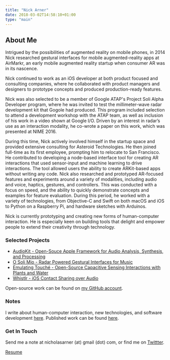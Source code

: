 ```yaml
---
title: "Nick Arner"
date: 2018-03-02T14:58:10+01:00
type: "main"
---
```

## About Me

Intrigued by the possibilities of augmented reality on mobile phones, in 2014 Nick researched gestural interfaces for mobile augmented-reality apps at AirMarkr, an early mobile augmented reality startup when consumer AR was in its nascence.

Nick continued to work as an iOS developer at both product focused and consulting companies, where he collaborated with product
managers and designers to prototype concepts and produced production-ready features.

Nick was also selected to be a member of Google ATAP's Project Soli Alpha Developer program, where he was invited to test the
millimeter-wave radar development kit that Gogole had produced. This program included selection to attend a development workshop
with the ATAP team, as well as inclusion of his work in a video shown at Google I/O. Driven by an interest in radar’s use as an
interaction modality, he co-wrote a paper on this work, which was presented at NIME 2016.

During this time, Nick actively involved himself in the startup space and provided extensive consulting for Asteroid
Technologies. He then joined full-time as its first employee, prompting him to relocate to San Francisco. He contributed to
developing a node-based interface tool for creating AR interactions that used sensor-input and machine learning to drive
interactions. The tool allowed users the ability to create ARKit-based apps without writing any code. Nick also researched and
prototyped AR-focused features and experiments around a variety of modalities, including audio and voice, haptics, gestures, and
controllers. This was conducted with a focus on speed, and the ability to quickly demonstrate concepts and examples for feature
evaluation. During this period, he worked with a variety of technologies, from Objective-C and Swift on both macOS and iOS to
Python on a Raspberry Pi, and hardware sketches with Arduinos.

Nick is currently prototyping and creating new forms of human-computer interaction. He is especially keen on
building tools that delight and empower people to extend their creativity through technology.



### Selected Projects

* [AudioKit - Open-Souce Apple Framework for Audio Analysis, Synthesis, and Processing](/projects_and_work/audiokit/)
* [O Soli Mio - Radar Powered Gestural Interfaces for Music](/projects_and_work/o_soli_mio/)
* [Emulating Touché - Open-Source Capacitive Sensing Interactions with Plants and Water](/projects_and_work/emulating_touché/)
* [Whistlr - iOS Contact Sharing over Audio](/projects_and_work/whistlr/)

Open-source work can be found on [my GitHub account](https://github.com/narner).


### Notes

I write about human-computer interaction, new technologies, and software development [here](/notes/).
Published work can be found [here](/publications/publications/).


<!-- ### What I'm Up To Now

I'm currently freelancing as an iOS/macOS developer and hardware prototyper. I enjoy working with early and mid-stage startups,
founders prototyping MVP's, and consulting for larger corporations on R&D projects. Please email me if you'd like to work
together. -->




### Get In Touch

Send me a note at nicholasarner (at) gmail (dot) com, or find me on [Twittter](https://twitter.com/nickarner).

[Resume](/NFA-Resume.pdf/)

